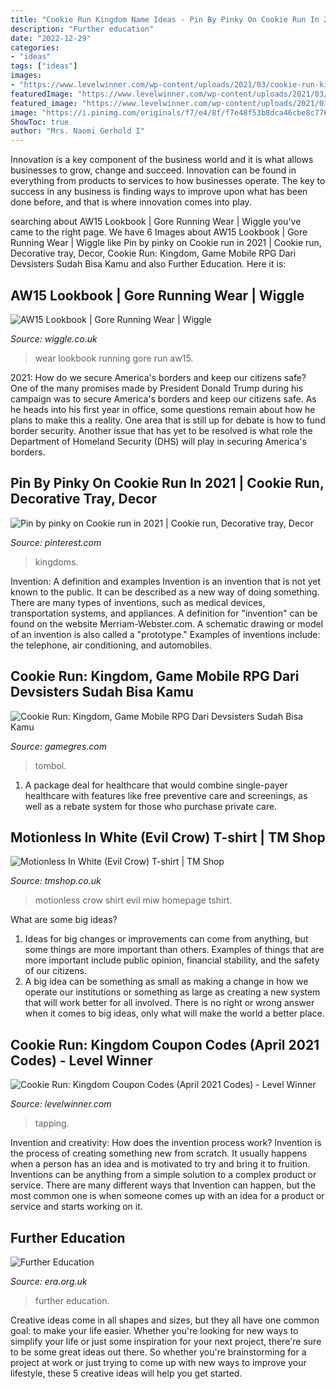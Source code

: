 ```yaml
---
title: "Cookie Run Kingdom Name Ideas - Pin By Pinky On Cookie Run In 2021"
description: "Further education"
date: "2022-12-29"
categories:
- "ideas"
tags: ["ideas"]
images:
- "https://www.levelwinner.com/wp-content/uploads/2021/03/cookie-run-kingdom-rewards-step-5-800x450-1-768x432.jpg"
featuredImage: "https://www.levelwinner.com/wp-content/uploads/2021/03/cookie-run-kingdom-rewards-step-5-800x450-1-768x432.jpg"
featured_image: "https://www.levelwinner.com/wp-content/uploads/2021/03/cookie-run-kingdom-rewards-step-5-800x450-1-768x432.jpg"
image: "https://i.pinimg.com/originals/f7/e4/8f/f7e48f53b8dca46cbe8c776c0145768c.jpg"
ShowToc: true
author: "Mrs. Naomi Gerhold I"
---
```



Innovation is a key component of the business world and it is what allows businesses to grow, change and succeed. Innovation can be found in everything from products to services to how businesses operate. The key to success in any business is finding ways to improve upon what has been done before, and that is where innovation comes into play.

	

		
searching about AW15 Lookbook | Gore Running Wear | Wiggle you've came to the right page. We have 6 Images about AW15 Lookbook | Gore Running Wear | Wiggle like Pin by pinky on Cookie run in 2021 | Cookie run, Decorative tray, Decor, Cookie Run: Kingdom, Game Mobile RPG Dari Devsisters Sudah Bisa Kamu and also Further Education. Here it is:
		
    
## AW15 Lookbook | Gore Running Wear | Wiggle

<img loading=lazy src="https://www.wigglestatic.com/images/sc/gore-run-lookbook-aw15/Gore-Run-Wear-Lookbook-Slide_7.jpg" onerror="this.onerror=null;this.src='https://tse2.mm.bing.net/th?id=OIP.dgtH95KMTRokcBdrxCzUOgHaEK&amp;pid=15.1';" alt="AW15 Lookbook | Gore Running Wear | Wiggle">

_Source: wiggle.co.uk_

>wear lookbook running gore run aw15. 

	

2021: How do we secure America's borders and keep our citizens safe?
One of the many promises made by President Donald Trump during his campaign was to secure America's borders and keep our citizens safe. As he heads into his first year in office, some questions remain about how he plans to make this a reality. One area that is still up for debate is how to fund border security. Another issue that has yet to be resolved is what role the Department of Homeland Security (DHS) will play in securing America's borders.

    
## Pin By Pinky On Cookie Run In 2021 | Cookie Run, Decorative Tray, Decor

<img loading=lazy src="https://i.pinimg.com/originals/f7/e4/8f/f7e48f53b8dca46cbe8c776c0145768c.jpg" onerror="this.onerror=null;this.src='https://tse1.mm.bing.net/th?id=OIP.ct203ICI3qmaeBH958tBDgHaDa&amp;pid=15.1';" alt="Pin by pinky on Cookie run in 2021 | Cookie run, Decorative tray, Decor">

_Source: pinterest.com_

>kingdoms. 

	

Invention: A definition and examples
Invention is an invention that is not yet known to the public. It can be described as a new way of doing something. There are many types of inventions, such as medical devices, transportation systems, and appliances. 
A definition for "invention" can be found on the website Merriam-Webster.com. A schematic drawing or model of an invention is also called a "prototype." 
Examples of inventions include: the telephone, air conditioning, and automobiles.

    
## Cookie Run: Kingdom, Game Mobile RPG Dari Devsisters Sudah Bisa Kamu

<img loading=lazy src="https://gamegres.com/wp-content/uploads/2020/12/Cookie-Run-Kingdom-Screenshot-2.jpg" onerror="this.onerror=null;this.src='https://tse3.mm.bing.net/th?id=OIP.C2blxQfuYyv5NT3SD8X9SAHaEo&amp;pid=15.1';" alt="Cookie Run: Kingdom, Game Mobile RPG Dari Devsisters Sudah Bisa Kamu">

_Source: gamegres.com_

>tombol. 

	

1) A package deal for healthcare that would combine single-payer healthcare with features like free preventive care and screenings, as well as a rebate system for those who purchase private care.

    
## Motionless In White (Evil Crow) T-shirt | TM Shop

<img loading=lazy src="http://images.esellerpro.com/2903/I/484/25/MIW_crow_front.jpg" onerror="this.onerror=null;this.src='https://tse4.mm.bing.net/th?id=OIP.DbticXzpqZfrh1Q8YQGQJwHaJ4&amp;pid=15.1';" alt="Motionless In White (Evil Crow) T-shirt | TM Shop">

_Source: tmshop.co.uk_

>motionless crow shirt evil miw homepage tshirt. 

	

What are some big ideas?
1. Ideas for big changes or improvements can come from anything, but some things are more important than others. Examples of things that are more important include public opinion, financial stability, and the safety of our citizens.
2. A big idea can be something as small as making a change in how we operate our institutions or something as large as creating a new system that will work better for all involved. There is no right or wrong answer when it comes to big ideas, only what will make the world a better place.

    
## Cookie Run: Kingdom Coupon Codes (April 2021 Codes) - Level Winner

<img loading=lazy src="https://www.levelwinner.com/wp-content/uploads/2021/03/cookie-run-kingdom-rewards-step-5-800x450-1-768x432.jpg" onerror="this.onerror=null;this.src='https://tse3.mm.bing.net/th?id=OIP.xTHJ3jnTLdkKJBEmlBGmEwHaEK&amp;pid=15.1';" alt="Cookie Run: Kingdom Coupon Codes (April 2021 Codes) - Level Winner">

_Source: levelwinner.com_

>tapping. 

	

Invention and creativity: How does the invention process work?
Invention is the process of creating something new from scratch. It usually happens when a person has an idea and is motivated to try and bring it to fruition. Inventions can be anything from a simple solution to a complex product or service. There are many different ways that Invention can happen, but the most common one is when someone comes up with an idea for a product or service and starts working on it.

    
## Further Education

<img loading=lazy src="https://era.org.uk/app/uploads/2020/03/Further-Education-Image.png" onerror="this.onerror=null;this.src='https://tse2.mm.bing.net/th?id=OIP.YaJKhZHuFGqUdBEBMWBsvAHaFO&amp;pid=15.1';" alt="Further Education">

_Source: era.org.uk_

>further education. 

	

Creative ideas come in all shapes and sizes, but they all have one common goal: to make your life easier. Whether you're looking for new ways to simplify your life or just some inspiration for your next project, there're sure to be some great ideas out there. So whether you're brainstorming for a project at work or just trying to come up with new ways to improve your lifestyle, these 5 creative ideas will help you get started.

